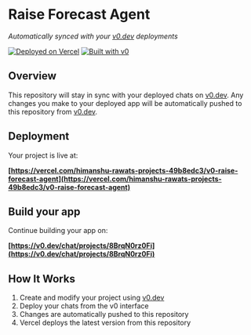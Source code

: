 # Raise Forecast Agent

*Automatically synced with your [v0.dev](https://v0.dev) deployments*

[![Deployed on Vercel](https://img.shields.io/badge/Deployed%20on-Vercel-black?style=for-the-badge&logo=vercel)](https://vercel.com/himanshu-rawats-projects-49b8edc3/v0-raise-forecast-agent)
[![Built with v0](https://img.shields.io/badge/Built%20with-v0.dev-black?style=for-the-badge)](https://v0.dev/chat/projects/8BrqN0rz0Fi)

## Overview

This repository will stay in sync with your deployed chats on [v0.dev](https://v0.dev).
Any changes you make to your deployed app will be automatically pushed to this repository from [v0.dev](https://v0.dev).

## Deployment

Your project is live at:

**[https://vercel.com/himanshu-rawats-projects-49b8edc3/v0-raise-forecast-agent](https://vercel.com/himanshu-rawats-projects-49b8edc3/v0-raise-forecast-agent)**

## Build your app

Continue building your app on:

**[https://v0.dev/chat/projects/8BrqN0rz0Fi](https://v0.dev/chat/projects/8BrqN0rz0Fi)**

## How It Works

1. Create and modify your project using [v0.dev](https://v0.dev)
2. Deploy your chats from the v0 interface
3. Changes are automatically pushed to this repository
4. Vercel deploys the latest version from this repository
